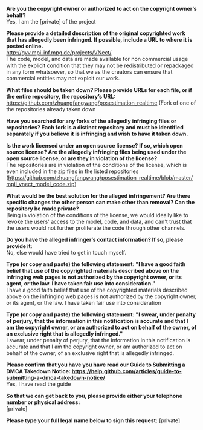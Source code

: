 **Are you the copyright owner or authorized to act on the copyright owner’s behalf?**   
Yes, I am the [private] of the project  

**Please provide a detailed description of the original copyrighted work that has allegedly been infringed. If possible, include a URL to where it is posted online.**   
http://gvv.mpi-inf.mpg.de/projects/VNect/   
The code, model, and data are made available for non commercial usage with the explicit condition that they may not be redistributed or repackaged in any form whatsoever, so that we as the creators can ensure that commercial entities may not exploit our work.  

**What files should be taken down? Please provide URLs for each file, or if the entire repository, the repository’s URL:**   
https://github.com/zhuangfangwang/posestimation_realtime (Fork of one of the repositories already taken down  

**Have you searched for any forks of the allegedly infringing files or repositories? Each fork is a distinct repository and must be identified separately if you believe it is infringing and wish to have it taken down.**  

**Is the work licensed under an open source license? If so, which open source license? Are the allegedly infringing files being used under the open source license, or are they in violation of the license?**   
The repositories are in violation of the conditions of the license, which is even included in the zip files in the listed repositories (https://github.com/zhuangfangwang/posestimation_realtime/blob/master/mpii_vnect_model_code.zip)  

**What would be the best solution for the alleged infringement? Are there specific changes the other person can make other than removal? Can the repository be made private?**   
Being in violation of the conditions of the license, we would ideally like to revoke the users' access to the model, code, and data, and can't trust that the users would not further proliferate the code through other channels.  

**Do you have the alleged infringer’s contact information? If so, please provide it:**   
No, else would have tried to get in touch myself.  

**Type (or copy and paste) the following statement: "I have a good faith belief that use of the copyrighted materials described above on the infringing web pages is not authorized by the copyright owner, or its agent, or the law. I have taken fair use into consideration."**   
I have a good faith belief that use of the copyrighted materials described above on the infringing web pages is not authorized by the copyright owner, or its agent, or the law. I have taken fair use into consideration

**Type (or copy and paste) the following statement: "I swear, under penalty of perjury, that the information in this notification is accurate and that I am the copyright owner, or am authorized to act on behalf of the owner, of an exclusive right that is allegedly infringed."**   
I swear, under penalty of perjury, that the information in this notification is accurate and that I am the copyright owner, or am authorized to act on behalf of the owner, of an exclusive right that is allegedly infringed.

**Please confirm that you have you have read our Guide to Submitting a DMCA Takedown Notice: https://help.github.com/articles/guide-to-submitting-a-dmca-takedown-notice/**   
Yes, I have read the guide

**So that we can get back to you, please provide either your telephone number or physical address:**   
[private]  

**Please type your full legal name below to sign this request:** 
[private]  
